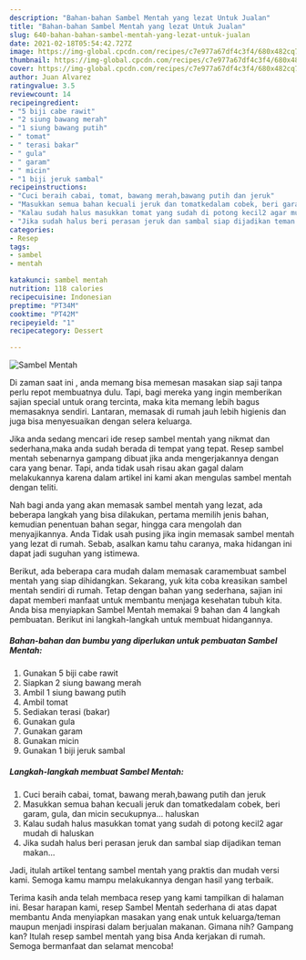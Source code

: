 ```yaml
---
description: "Bahan-bahan Sambel Mentah yang lezat Untuk Jualan"
title: "Bahan-bahan Sambel Mentah yang lezat Untuk Jualan"
slug: 640-bahan-bahan-sambel-mentah-yang-lezat-untuk-jualan
date: 2021-02-18T05:54:42.727Z
image: https://img-global.cpcdn.com/recipes/c7e977a67df4c3f4/680x482cq70/sambel-mentah-foto-resep-utama.jpg
thumbnail: https://img-global.cpcdn.com/recipes/c7e977a67df4c3f4/680x482cq70/sambel-mentah-foto-resep-utama.jpg
cover: https://img-global.cpcdn.com/recipes/c7e977a67df4c3f4/680x482cq70/sambel-mentah-foto-resep-utama.jpg
author: Juan Alvarez
ratingvalue: 3.5
reviewcount: 14
recipeingredient:
- "5 biji cabe rawit"
- "2 siung bawang merah"
- "1 siung bawang putih"
- " tomat"
- " terasi bakar"
- " gula"
- " garam"
- " micin"
- "1 biji jeruk sambal"
recipeinstructions:
- "Cuci beraih cabai, tomat, bawang merah,bawang putih dan jeruk"
- "Masukkan semua bahan kecuali jeruk dan tomatkedalam cobek, beri garam, gula, dan micin secukupnya... haluskan"
- "Kalau sudah halus masukkan tomat yang sudah di potong kecil2 agar mudah di haluskan"
- "Jika sudah halus beri perasan jeruk dan sambal siap dijadikan teman makan..."
categories:
- Resep
tags:
- sambel
- mentah

katakunci: sambel mentah 
nutrition: 118 calories
recipecuisine: Indonesian
preptime: "PT34M"
cooktime: "PT42M"
recipeyield: "1"
recipecategory: Dessert

---
```



![Sambel Mentah](https://img-global.cpcdn.com/recipes/c7e977a67df4c3f4/680x482cq70/sambel-mentah-foto-resep-utama.jpg)

Di zaman  saat ini , anda memang bisa memesan masakan siap saji tanpa perlu repot membuatnya dulu. Tapi, bagi mereka yang ingin memberikan sajian special untuk orang tercinta, maka kita memang lebih bagus memasaknya sendiri. Lantaran, memasak di rumah jauh lebih higienis dan juga bisa menyesuaikan dengan selera keluarga.

Jika anda sedang mencari ide resep sambel mentah yang nikmat dan sederhana,maka anda sudah berada di tempat yang tepat. Resep sambel mentah  sebenarnya gampang dibuat jika anda mengerjakannya dengan cara yang benar. Tapi, anda tidak usah risau akan gagal dalam melakukannya 
karena dalam artikel ini kami akan mengulas sambel mentah dengan teliti.  



Nah bagi anda yang akan memasak sambel mentah yang lezat, ada beberapa langkah yang bisa dilakukan, pertama memilih jenis bahan, kemudian penentuan bahan segar, hingga cara mengolah dan menyajikannya. Anda Tidak usah pusing jika ingin memasak sambel mentah yang lezat di rumah. Sebab, asalkan kamu  tahu caranya, maka hidangan ini dapat jadi suguhan yang istimewa.

Berikut, ada beberapa cara mudah dalam memasak caramembuat sambel mentah yang siap dihidangkan. Sekarang, yuk kita coba kreasikan sambel mentah sendiri di rumah. Tetap dengan bahan yang sederhana, sajian ini dapat memberi manfaat untuk membantu menjaga kesehatan tubuh kita. Anda bisa menyiapkan Sambel Mentah memakai 9 bahan dan 4 langkah pembuatan. Berikut ini langkah-langkah untuk membuat hidangannya.

<!--inarticleads1-->

##### Bahan-bahan dan bumbu yang diperlukan untuk pembuatan Sambel Mentah:

1. Gunakan 5 biji cabe rawit
1. Siapkan 2 siung bawang merah
1. Ambil 1 siung bawang putih
1. Ambil  tomat
1. Sediakan  terasi (bakar)
1. Gunakan  gula
1. Gunakan  garam
1. Gunakan  micin
1. Gunakan 1 biji jeruk sambal




<!--inarticleads2-->

##### Langkah-langkah membuat Sambel Mentah:

1. Cuci beraih cabai, tomat, bawang merah,bawang putih dan jeruk
1. Masukkan semua bahan kecuali jeruk dan tomatkedalam cobek, beri garam, gula, dan micin secukupnya... haluskan
1. Kalau sudah halus masukkan tomat yang sudah di potong kecil2 agar mudah di haluskan
1. Jika sudah halus beri perasan jeruk dan sambal siap dijadikan teman makan...




Jadi, itulah artikel tentang  sambel mentah  yang praktis dan mudah versi kami. Semoga kamu mampu melakukannya dengan hasil yang terbaik. 

Terima kasih anda telah membaca resep yang kami tampilkan di halaman ini. Besar harapan kami, resep  Sambel Mentah sederhana di atas dapat membantu Anda menyiapkan masakan yang enak untuk keluarga/teman maupun menjadi inspirasi dalam berjualan makanan. Gimana nih? Gampang kan? Itulah resep sambel mentah yang bisa Anda kerjakan di rumah. Semoga bermanfaat dan selamat mencoba!

